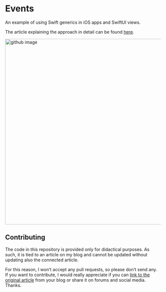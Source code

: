 # Events
An example of using Swift generics in iOS apps and SwiftUI views.

The article explaining the approach in detail can be found [here](http://matteomanferdini.com/swift-generics/).

<img width="600" alt="github image" src="https://matteomanferdini.com/wp-content/uploads/2020/06/the-mockups-for-the-two-similar-screen-in-our-generic-sample-app.png">

## Contributing

The code in this repository is provided only for didactical purposes. As such, it is tied to an article on my blog and cannot be updated without updating also the connected article.

For this reason, I won’t accept any pull requests, so please don’t send any. If you want to contribute, I would really appreciate if you can [link to the original article](http://matteomanferdini.com/swift-generics/) from your blog or share it on forums and social media. Thanks.
